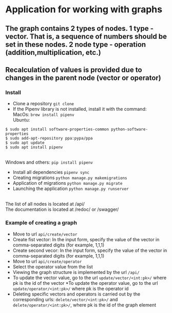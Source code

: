 # Application for working with graphs

## The graph contains 2 types of nodes. 1 type - vector. That is, a sequence of numbers should be set in these nodes. 2 node type - operation (addition,multiplication, etc.)

## Recalculation of values is provided due to changes in the parent node (vector or operator)

### Install

* Clone a repository 
```git clone ```
* If the Pipenv library is not installed, install it with the command:
<br /> MacOs:  ```brew install pipenv```
<br /> Ubuntu:
```
$ sudo apt install software-properties-common python-software-properties
$ sudo add-apt-repository ppa:pypa/ppa
$ sudo apt update
$ sudo apt install pipenv
```
<br />Windows and others:  ```pip install pipenv```

* Install all dependencies ```pipenv sync```
* Creating migrations ```python manage.py makemigrations```
* Application of migrations ```python manage.py migrate```
* Launching the application ```python manage.py runserver```

<br /> The list of all nodes is located at /api/
<br />  The documentation is located at /redoc/ or /swagger/
### Example  of creating a graph

* Move to url ```api/create/vector```
* Create fist vector: In the input form, specify the value of the vector in comma-separated digits (for example, 1,1,1)
*  Create second vecor: In the input form, specify the value of the vector in comma-separated digits (for example, 1,1,1)
* Move to url ```api/create/operator```
* Select the operator value from the list
* Viewing the graph structure is implemented by the url ```/api/```
* To update the vector value, go to the url ```update/vector/<int:pk>/``` where pk is the id of the vector
*To update the operator value, go to the url ```update/operator/<int:pk>/``` where pk is the operator id
* Deleting specific vectors and operators is carried out by the corresponding urls: ```delete/vector/<int:pk>/``` and ```delete/operator/<int:pk>/```, where pk is the id of the graph element
